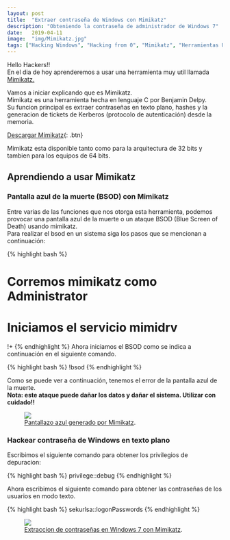 ```yaml
---
layout: post
title:  "Extraer contraseña de Windows con Mimikatz"
description: "Obteniendo la contraseña de administrador de Windows 7"
date:   2019-04-11
image:  "img/Mimikatz.jpg"
tags: ["Hacking Windows", "Hacking from 0", "Mimikatz", "Herramientas Utiles"]
---
```


Hello Hackers!!   
En el dia de hoy aprenderemos a usar una herramienta muy util llamada [Mimikatz.](https://github.com/gentilkiwi/mimikatz)  

Vamos a iniciar explicando que es Mimikatz.  
Mimikatz es una herramienta hecha en lenguaje C por Benjamin Delpy.  
Su funcion principal es extraer contraseñas en texto plano, hashes y la generacion de tickets de Kerberos (protocolo de autenticación) desde la memoria.  

[Descargar Mimikatz](https://github.com/gentilkiwi/mimikatz/releases){: .btn}  

Mimikatz esta disponible tanto como para la arquitectura de 32 bits y tambien para los equipos de 64 bits.  

## Aprendiendo a usar Mimikatz  
### Pantalla azul de la muerte (BSOD) con Mimikatz
Entre varias de las funciones que nos otorga esta herramienta, podemos provocar una pantalla azul de la muerte o un ataque BSOD (Blue Screen of Death) usando mimikatz.  
Para realizar el bsod en un sistema siga los pasos que se mencionan a continuación:

{% highlight bash %}
# Corremos mimikatz como Administrator
# Iniciamos el servicio mimidrv 
!+
{% endhighlight %}
Ahora iniciamos el BSOD como se indica a continuación en el siguiente comando.

{% highlight bash %}
!bsod
{% endhighlight %}

Como se puede ver a continuación, tenemos el error de la pantalla azul de la muerte.  
**Nota: este ataque puede dañar los datos y dañar el sistema. Utilizar con cuidado!!**  

<figure>
  <img src="{{site.baseurl}}/img/BlueScreen.png" >
	<figcaption>
    <a href="{{site.baseurl}}/img/BlueScreen.png" title="Pantallazo azul generado por Mimikatz">Pantallazo azul generado por Mimikatz</a>.
  </figcaption>
</figure>

### Hackear contraseña de Windows en texto plano

Escribimos el siguiente comando para obtener los privilegios de depuracion:  

{% highlight bash %}
privilege::debug
{% endhighlight %}

Ahora escribimos el siguiente comando para obtener las contraseñas de los usuarios en modo texto.

{% highlight bash %}
sekurlsa::logonPasswords
{% endhighlight %} 

<figure>
  <img src="{{site.baseurl}}/img/ExtraeraPassWin.png" >
	<figcaption>
    <a href="{{site.baseurl}}/img/ExtraeraPassWin.png" title="Extraccion de contraseñas con Mimikatz">Extraccion de contraseñas en Windows 7 con Mimikatz</a>.
  </figcaption>
</figure>

